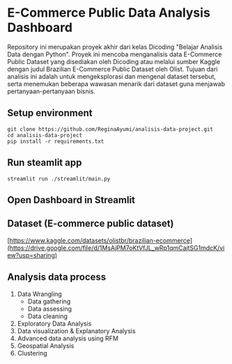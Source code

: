 # E-Commerce Public Data Analysis Dashboard 
Repository ini merupakan proyek akhir dari kelas Dicoding "Belajar Analisis Data dengan Python". Proyek ini mencoba menganalisis data E-Commerce Public Dataset yang disediakan oleh Dicoding atau melalui sumber Kaggle dengan judul Brazilian E-Commerce Public Dataset oleh Olist. Tujuan dari analisis ini adalah untuk mengeksplorasi dan mengenal dataset tersebut, serta menemukan beberapa wawasan menarik dari dataset guna menjawab pertanyaan-pertanyaan bisnis.

## Setup environment
```
git clone https://github.com/ReginaAyumi/analisis-data-project.git
cd analisis-data-project
pip install -r requirements.txt
```

## Run steamlit app
```
streamlit run ./streamlit/main.py
```

## Open Dashboard in Streamlit



## Dataset (E-commerce public dataset)
[https://www.kaggle.com/datasets/olistbr/brazilian-ecommerce](https://drive.google.com/file/d/1MsAjPM7oKtVfJL_wRp1qmCajtSG1mdcK/view?usp=sharing)

## Analysis data process
1. Data Wrangling
   - Data gathering
   - Data assessing
   - Data cleaning
2. Exploratory Data Analysis
3. Data visualization & Explanatory Analysis
4. Advanced data analysis using RFM
5. Geospatial Analysis
6. Clustering
